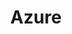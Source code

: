 ---
title: "Azure"
description: "Content where Azure is relevant"
slug: "Azure"
image: "image.png"
---